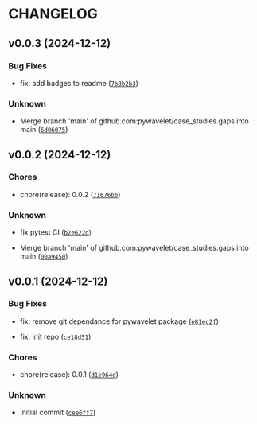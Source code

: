 # CHANGELOG


## v0.0.3 (2024-12-12)

### Bug Fixes

* fix: add badges to readme ([`7b8b2b3`](https://github.com/pywavelet/case_studies.gaps/commit/7b8b2b34b56bc7ffe7ec2a7c94b5eec061b2cf17))

### Unknown

* Merge branch 'main' of github.com:pywavelet/case_studies.gaps into main ([`6d06075`](https://github.com/pywavelet/case_studies.gaps/commit/6d0607565f7817c805ca252c908649c91db8ad48))


## v0.0.2 (2024-12-12)

### Chores

* chore(release): 0.0.2 ([`71676bb`](https://github.com/pywavelet/case_studies.gaps/commit/71676bb40be374f15a0c215bf220dff9b4db9b0f))

### Unknown

* fix pytest CI ([`b2e622d`](https://github.com/pywavelet/case_studies.gaps/commit/b2e622d90595e95f1d41681c297ac80b55bf0551))

* Merge branch 'main' of github.com:pywavelet/case_studies.gaps into main ([`00a9450`](https://github.com/pywavelet/case_studies.gaps/commit/00a945053c28cb5335a33659ce7fad7af4487db1))


## v0.0.1 (2024-12-12)

### Bug Fixes

* fix: remove git dependance for pywavelet package ([`e81ec2f`](https://github.com/pywavelet/case_studies.gaps/commit/e81ec2f6efc7ac5d4fbd23f4787f44bc93d81e5e))

* fix: init repo ([`ce18d51`](https://github.com/pywavelet/case_studies.gaps/commit/ce18d51c21a5317e08f4671f24807bae5de4fa34))

### Chores

* chore(release): 0.0.1 ([`d1e964d`](https://github.com/pywavelet/case_studies.gaps/commit/d1e964dd20c11332a5413cf55d2280f5e10ecfb1))

### Unknown

* Initial commit ([`cee6ff7`](https://github.com/pywavelet/case_studies.gaps/commit/cee6ff7f33ba99057e4439071e3267bd6b9bbcf9))
